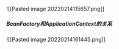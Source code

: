 ![[Pasted image 20220214115657.png]]

##### BeanFactory和ApplicationContext的关系
![[Pasted image 20220214161445.png]]
